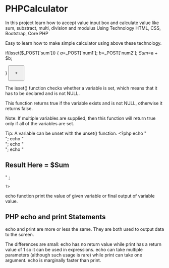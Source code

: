 # PHPCalculator
In this project learn how to accept value input box and calculate value like sum, substract, multi, division and modulus
Using Technology 
HTML, CSS, Bootstrap, Core PHP

Easy to learn how to make simple calculator using above these technology.

if(isset($_POST['sum']))
{
	$a=$_POST['num1'];
    $b=$_POST['num2'];
    $Sum=$a + $b;
    
}
<input  type="submit" name="sum" value="+" class="btn btn-success" style="width: 50px; height: 50px;"> &nbsp; &nbsp;

The isset() function checks whether a variable is set, which means that it has to be declared and is not NULL.

This function returns true if the variable exists and is not NULL, otherwise it returns false.

Note: If multiple variables are supplied, then this function will return true only if all of the variables are set.

Tip: A variable can be unset with the unset() function.
	<?php
echo "<br>";
echo "<br>";
echo "<br>";
echo "<h2> Result Here = $Sum </h2>"  ;


	?>
  echo function print the value of given variable or final output of variable value.
  <h2>PHP echo and print Statements</h2>
echo and print are more or less the same. They are both used to output data to the screen.

The differences are small: echo has no return value while print has a return value of 1 so it can be used in expressions. echo can take multiple parameters (although such usage is rare) while print can take one argument. echo is marginally faster than print.
  
